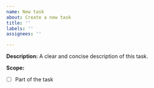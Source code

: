 ```yaml
---
name: New task
about: Create a new task
title: ''
labels: ''
assignees: ''

---
```


**Description:**
A clear and concise description of this task.

**Scope:**
- [ ] Part of the task

